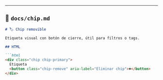 
---

## 📁 `docs/chip.md`

```markdown
# 🏷️ Chip removible

Etiqueta visual con botón de cierre, útil para filtros o tags.

## HTML

```html
<div class="chip chip-primary">
  Etiqueta
  <button class="chip-remove" aria-label="Eliminar chip">✖</button>
</div>
```